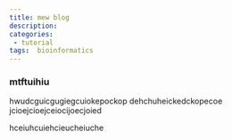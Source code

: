 ```yaml
---
title: mew blog
description:
categories:
 - tutorial
tags:  bioinformatics
---
```


### mtftuihiu

  hwudcguicgugiegcuiokepockop
  dehchuheickedckopecoe
  jcioejcioejceiocijoecjoied

  hceiuhcuiehcieucheiuche


  
